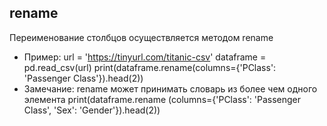 ## rename
Переименование столбцов осуществляется методом rename
* Пример:
url = 'https://tinyurl.com/titanic-csv'
dataframe = pd.read_csv(url)
print(dataframe.rename(columns={'PClass': 'Passenger Class'}).head(2))
* Замечание:
rename может принимать словарь из более чем одного элемента
print(dataframe.rename (columns={'PClass': 'Passenger Class', 'Sex': 'Gender'}).head(2))

